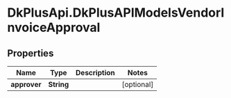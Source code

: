 # DkPlusApi.DkPlusAPIModelsVendorInvoiceApproval

## Properties
Name | Type | Description | Notes
------------ | ------------- | ------------- | -------------
**approver** | **String** |  | [optional] 


